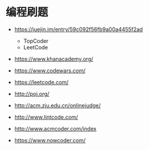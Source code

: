 # 编程刷题

- <https://juejin.im/entry/59c092f56fb9a00a4455f2ad>

  - TopCoder
  - LeetCode

- <https://www.khanacademy.org/>

- <https://www.codewars.com/>

- <https://leetcode.com/>

- <http://poj.org/>

- <http://acm.zju.edu.cn/onlinejudge/>

- <http://www.lintcode.com/>

- <http://www.acmcoder.com/index>

- <https://www.nowcoder.com/>
